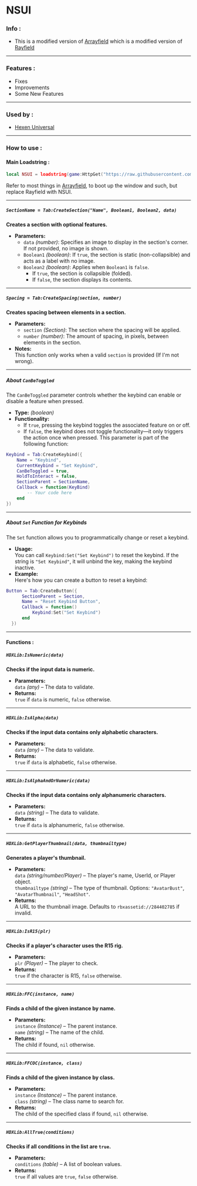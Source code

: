 # NSUI
### Info :
- This is a modified version of [Arrayfield](https://arraydocumentation.vercel.app/en/introduction) which is a modified version of [Rayfield](https://docs.sirius.menu/rayfield)
---
### Features : 
- Fixes
- Improvements
- Some New Features
---
### Used by :
- [Hexen Universal](https://github.com/Teremanphius/HexUni.Dev)
---
### How to use : 
#### Main Loadstring : 
```lua
local NSUI = loadstring(game:HttpGet("https://raw.githubusercontent.com/rrAsus/NSUI/main/main.lua"))()
```
Refer to most things in [Arrayfield](https://arraydocumentation.vercel.app/en/windows), to boot up the window and such, but replace Rayfield with NSUI.

---
##### `SectionName = Tab:CreateSection("Name", Boolean1, Boolean2, data)`
**Creates a section with optional features.**
- **Parameters:**
  - `data` *(number)*: Specifies an image to display in the section's corner. If not provided, no image is shown.
  - `Boolean1` *(boolean)*: If `true`, the section is static (non-collapsible) and acts as a label with no image.
  - `Boolean2` *(boolean)*: Applies when `Boolean1` is `false`.  
    - If `true`, the section is collapsible (folded).  
    - If `false`, the section displays its contents.
---
##### `Spacing = Tab:CreateSpacing(section, number)`
**Creates spacing between elements in a section.**
- **Parameters:**
  - `section` *(Section)*: The section where the spacing will be applied.
  - `number` *(number)*: The amount of spacing, in pixels, between elements in the section.
- **Notes:**  
  This function only works when a valid `section` is provided (If I'm not wrong).
---
##### About `CanBeToggled`
The `CanBeToggled` parameter controls whether the keybind can enable or disable a feature when pressed.
- **Type:** *(boolean)*  
- **Functionality:**
  - If `true`, pressing the keybind toggles the associated feature on or off.
  - If `false`, the keybind does not toggle functionality—it only triggers the action once when pressed.
This parameter is part of the following function:
```lua
Keybind = Tab:CreateKeybind({
    Name = "Keybind",
    CurrentKeybind = "Set Keybind",
    CanBeToggled = true,
    HoldToInteract = false,
    SectionParent = SectionName,
    Callback = function(KeyBind)
        -- Your code here
    end
})
```
---
##### About `Set` Function for Keybinds
The `Set` function allows you to programmatically change or reset a keybind.
- **Usage:**  
  You can call `Keybind:Set("Set Keybind")` to reset the keybind. If the string is `"Set Keybind"`, it will unbind the key, making the keybind inactive.
- **Example:**  
  Here's how you can create a button to reset a keybind:
```lua
Button = Tab:CreateButton({
      SectionParent = Section,
      Name = "Reset Keybind Button",
      Callback = function()
          Keybind:Set("Set Keybind")
      end
  })
```
---
#### Functions :

##### `HDXLib:IsNumeric(data)`
**Checks if the input data is numeric.**  
- **Parameters:**  
  `data` *(any)* – The data to validate.  
- **Returns:**  
  `true` if `data` is numeric, `false` otherwise.
---
##### `HDXLib:IsAlpha(data)`
**Checks if the input data contains only alphabetic characters.**  
- **Parameters:**  
  `data` *(any)* – The data to validate.  
- **Returns:**  
  `true` if `data` is alphabetic, `false` otherwise.
---
##### `HDXLib:IsAlphaAndOrNumeric(data)`
**Checks if the input data contains only alphanumeric characters.**  
- **Parameters:**  
  `data` *(string)* – The data to validate.  
- **Returns:**  
  `true` if `data` is alphanumeric, `false` otherwise.
---
##### `HDXLib:GetPlayerThumbnail(data, thumbnailtype)`
**Generates a player's thumbnail.**  
- **Parameters:**  
  `data` *(string/number/Player)* – The player's name, UserId, or Player object.  
  `thumbnailtype` *(string)* – The type of thumbnail. Options: `"AvatarBust"`, `"AvatarThumbnail"`, `"HeadShot"`.  
- **Returns:**  
  A URL to the thumbnail image. Defaults to `rbxassetid://284402785` if invalid.
---
##### `HDXLib:IsR15(plr)`
**Checks if a player's character uses the R15 rig.**  
- **Parameters:**  
  `plr` *(Player)* – The player to check.  
- **Returns:**  
  `true` if the character is R15, `false` otherwise.
---
##### `HDXLib:FFC(instance, name)`
**Finds a child of the given instance by name.**  
- **Parameters:**  
  `instance` *(Instance)* – The parent instance.  
  `name` *(string)* – The name of the child.  
- **Returns:**  
  The child if found, `nil` otherwise.
---
##### `HDXLib:FFCOC(instance, class)`
**Finds a child of the given instance by class.**  
- **Parameters:**  
  `instance` *(Instance)* – The parent instance.  
  `class` *(string)* – The class name to search for.  
- **Returns:**  
  The child of the specified class if found, `nil` otherwise.
---
##### `HDXLib:AllTrue(conditions)`
**Checks if all conditions in the list are `true`.**  
- **Parameters:**  
  `conditions` *(table)* – A list of boolean values.  
- **Returns:**  
  `true` if all values are `true`, `false` otherwise.
